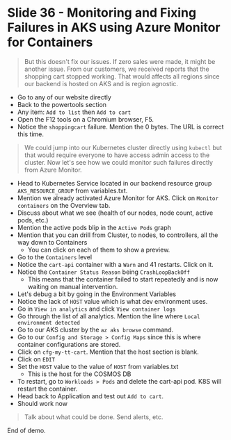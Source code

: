 # Slide 36 - Monitoring and Fixing Failures in AKS using Azure Monitor for Containers

> But this doesn't fix our issues. If zero sales were made, it might be another issue. From our customers, we received reports that the shopping cart stopped working. 
> That would affects all regions since our backend is hosted on AKS and is region agnostic.

* Go to any of our website directly
* Back to the powertools section
* Any item: `Add to list` then `Add to cart`
* Open the F12 tools on a Chromium browser, F5.
* Notice the `shoppingcart` failure. Mention the 0 bytes. The URL is correct this time.

> We could jump into our Kubernetes cluster directly using `kubectl` but that would require everyone to have access admin access to the cluster.
> Now let's see how we could monitor such failures directly from Azure Monitor.

* Head to Kubernetes Service located in our backend resource group `AKS_RESOURCE_GROUP` from variables.txt.
* Mention we already activated Azure Monitor for AKS. Click on `Monitor containers` on the Overview tab.
* Discuss about what we see (health of our nodes, node count, active pods, etc.)
* Mention the active pods blip in the `Active Pods` graph
* Mention that you can drill from Cluster, to nodes, to controllers, all the way down to Containers
  - You can click on each of them to show a preview.
* Go to the `Containers` level
* Notice the `cart-api` container with a `Warn` and 41 restarts. Click on it.
* Notice the `Container Status Reason` being `CrashLoopBackOff`
  - This means that the container failed to start repeatedly and is now waiting on manual intervention.
* Let's debug a bit by going in the Environment Variables
* Notice the lack of `HOST` value which is what dev environment uses.
* Go in `View in analytics` and click `View container logs`
* Go through the list of all analytics. Mention the line where `Local environment detected`
* Go to our AKS cluster by the `az aks browse` command.
* Go to our `Config and Storage > Config Maps` since this is where container configurations are stored.
* Click on `cfg-my-tt-cart`. Mention that the host section is blank.
* Click on `EDIT`
* Set the `HOST` value to the value of `HOST` from variables.txt
  - This is the host for the COSMOS DB
* To restart, go to `Workloads > Pods` and delete the cart-api pod. K8S will restart the container.
* Head back to Application and test out `Add to cart`.
* Should work now

> Talk about what could be done. Send alerts, etc.

End of demo.
